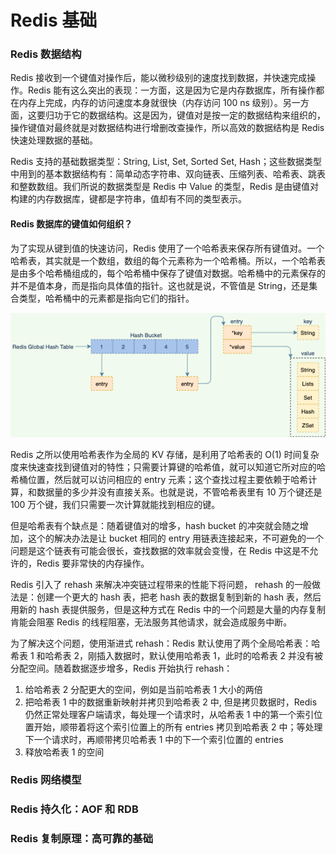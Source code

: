# Redis 基础

### Redis 数据结构

Redis 接收到一个键值对操作后，能以微秒级别的速度找到数据，并快速完成操作。Redis 能有这么突出的表现：一方面，这是因为它是内存数据库，所有操作都在内存上完成，内存的访问速度本身就很快（内存访问 100 ns 级别）。另一方面，这要归功于它的数据结构。这是因为，键值对是按一定的数据结构来组织的，操作键值对最终就是对数据结构进行增删改查操作，所以高效的数据结构是 Redis 快速处理数据的基础。

Redis 支持的基础数据类型：String, List, Set, Sorted Set, Hash；这些数据类型中用到的基本数据结构有：简单动态字符串、双向链表、压缩列表、哈希表、跳表和整数数组。我们所说的数据类型是 Redis 中 Value 的类型，Redis 是由键值对构建的内存数据库，键都是字符串，值却有不同的类型表示。

#### Redis 数据库的键值如何组织？

为了实现从键到值的快速访问，Redis 使用了一个哈希表来保存所有键值对。一个哈希表，其实就是一个数组，数组的每个元素称为一个哈希桶。所以，一个哈希表是由多个哈希桶组成的，每个哈希桶中保存了键值对数据。哈希桶中的元素保存的并不是值本身，而是指向具体值的指针。这也就是说，不管值是 String，还是集合类型，哈希桶中的元素都是指向它们的指针。

![](../../.gitbook/assets/image%20%2857%29.png)

Redis 之所以使用哈希表作为全局的 KV 存储，是利用了哈希表的 O\(1\) 时间复杂度来快速查找到键值对的特性；只需要计算键的哈希值，就可以知道它所对应的哈希桶位置，然后就可以访问相应的 entry 元素；这个查找过程主要依赖于哈希计算，和数据量的多少并没有直接关系。也就是说，不管哈希表里有 10 万个键还是 100 万个键，我们只需要一次计算就能找到相应的键。

但是哈希表有个缺点是：随着键值对的增多，hash bucket 的冲突就会随之增加，这个的解决办法是让 bucket 相同的 entry 用链表连接起来，不可避免的一个问题是这个链表有可能会很长，查找数据的效率就会变慢，在 Redis 中这是不允许的，Redis 要非常快的内存操作。

Redis 引入了 rehash 来解决冲突链过程带来的性能下将问题， rehash 的一般做法是：创建一个更大的 hash 表，把老 hash 表的数据复制到新的 hash 表，然后用新的 hash 表提供服务，但是这种方式在 Redis 中的一个问题是大量的内存复制肯能会阻塞 Redis 的线程阻塞，无法服务其他请求，就会造成服务中断。

为了解决这个问题，使用渐进式 rehash：Redis 默认使用了两个全局哈希表：哈希表 1 和哈希表 2，刚插入数据时，默认使用哈希表 1，此时的哈希表 2 并没有被分配空间。随着数据逐步增多，Redis 开始执行 rehash：

1. 给哈希表 2 分配更大的空间，例如是当前哈希表 1 大小的两倍
2. 把哈希表 1 中的数据重新映射并拷贝到哈希表 2 中, 但是拷贝数据时，Redis 仍然正常处理客户端请求，每处理一个请求时，从哈希表 1 中的第一个索引位置开始，顺带着将这个索引位置上的所有 entries 拷贝到哈希表 2 中；等处理下一个请求时，再顺带拷贝哈希表 1 中的下一个索引位置的 entries
3. 释放哈希表 1 的空间



### Redis 网络模型



### Redis 持久化：AOF 和 RDB



### Redis 复制原理：高可靠的基础








